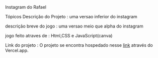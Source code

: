 Instagram do Rafael

Tópicos
Descrição do Projeto : uma versao inferior do instagram

descrição breve do jogo : uma versao meio que alpha do instagram

jogo feito atraves de : Html,CSS e JavaScript(canva)

Link do projeto : O projeto se encontra hospedado nesse [link](https://instagram-six-roan.vercel.app/) através do Vercel.app.
